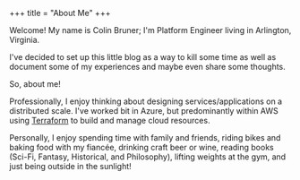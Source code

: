 +++
title = "About Me"
+++

Welcome! My name is Colin Bruner; I'm Platform Engineer living in Arlington, Virginia. 

I've decided to set up this little blog as a way to kill some time as well as document
some of my experiences and maybe even share some thoughts.

So, about me!

Professionally, I enjoy thinking about designing services/applications on a distributed scale.
I've worked bit in Azure, but predominantly within AWS using [Terraform][terraform] to build and
manage cloud resources. 

Personally, I enjoy spending time with family and friends, riding bikes and baking food with my 
fiancée, drinking craft beer or wine, reading books (Sci-Fi, Fantasy, Historical, and Philosophy), 
lifting weights at the gym, and just being outside in the sunlight!

[terraform]: https://www.terraform.io/
